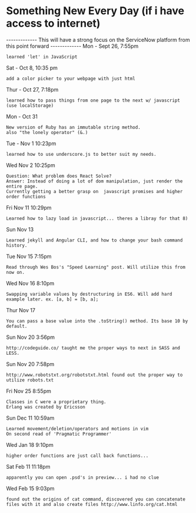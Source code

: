 # Something New Every Day (if i have access to internet)

------------- This will have a strong focus on the ServiceNow platform from this point forward -------------
Mon - Sept 26, 7:55pm   

    learned 'let' in JavaScript
    
Sat - Oct 8, 10:35 pm  

    add a color picker to your webpage with just html

Thur - Oct 27, 7:18pm  

    learned how to pass things from one page to the next w/ javascript (use localStorage)

Mon - Oct 31

    New version of Ruby has an immutable string method.
    also "the lonely operator" (&.)  

Tue - Nov 1 10:23pm  

    learned how to use underscore.js to better suit my needs.

Wed Nov 2 10:25pm  

    Question: What problem does React Solve?  
    Answer: Instead of doing a lot of dom manipulation, just render the entire page.  
    Currently getting a better grasp on  javascript promises and higher order functions

Fri Nov 11 10:29pm  

    Learned how to lazy load in javascript... theres a libray for that 8)

Sun Nov 13  

    Learned jekyll and Angular CLI, and how to change your bash command history.

Tue Nov 15  7:15pm

    Read through Wes Bos's "Speed Learning" post. Will utilize this from now on.

Wed Nov 16 8:10pm

    Swapping variable values by destructuring in ES6. Will add hard example later. ex. [a, b] = [b, a];

Thur Nov 17  

    You can pass a base value into the .toString() method. Its base 10 by default.

Sun Nov 20 3:56pm  

    http://codeguide.co/ taught me the proper ways to next in SASS and LESS.
    
Sun Nov 20 7:58pm  

    http://www.robotstxt.org/robotstxt.html found out the proper way to utilize robots.txt

Fri Nov 25 8:55pm  

    Classes in C were a proprietary thing.  
    Erlang was created by Ericsson

Sun Dec 11 10:59am  

	Learned movement/deletion/operators and motions in vim
	On second read of 'Pragmatic Programmer'

Wed Jan 18 9:10pm

    higher order functions are just call back functions...

Sat Feb 11 11:18pm

    apparently you can open .psd's in preview... i had no clue


Wed Feb 15 9:03pm

    found out the origins of cat command, discovered you can concatenate files with it and also create files http://www.linfo.org/cat.html